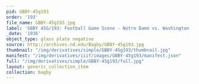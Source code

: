 ```yaml
---
pid: GBBY-45g193
order: '193'
file_name: GBBY-45g193.jpg
label: 'GBBY 45G/193: Football Game Scene - Notre Dame vs. Washington - 1936'
_date: '1936'
object_type: glass plate negative
source: http://archives.nd.edu/Bagby/GBBY-45g193.jpg
thumbnail: "/img/derivatives/simple/GBBY-45g193/thumbnail.jpg"
manifest: "/img/derivatives/iiif/images/GBBY-45g193/manifest.json"
full: "/img/derivatives/simple/GBBY-45g193/full.jpg"
layout: generic_collection_item
collection: bagby
---
```

